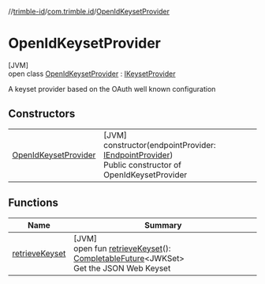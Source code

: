 //[trimble-id](../../../index.md)/[com.trimble.id](../index.md)/[OpenIdKeysetProvider](index.md)

# OpenIdKeysetProvider

[JVM]\
open class [OpenIdKeysetProvider](index.md) : [IKeysetProvider](../-i-keyset-provider/index.md)

A keyset provider based on the OAuth well known configuration

## Constructors

| | |
|---|---|
| [OpenIdKeysetProvider](-open-id-keyset-provider.md) | [JVM]<br>constructor(endpointProvider: [IEndpointProvider](../-i-endpoint-provider/index.md))<br>Public constructor of OpenIdKeysetProvider |

## Functions

| Name | Summary |
|---|---|
| [retrieveKeyset](retrieve-keyset.md) | [JVM]<br>open fun [retrieveKeyset](retrieve-keyset.md)(): [CompletableFuture](https://docs.oracle.com/javase/8/docs/api/java/util/concurrent/CompletableFuture.html)&lt;JWKSet&gt;<br>Get the JSON Web Keyset |
